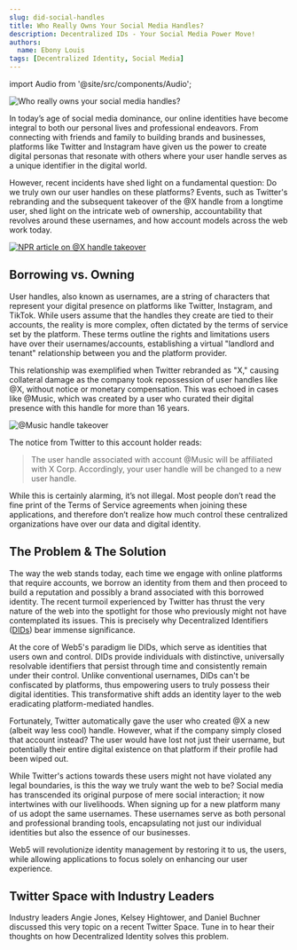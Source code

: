 ```yaml
---
slug: did-social-handles
title: Who Really Owns Your Social Media Handles?
description: Decentralized IDs - Your Social Media Power Move! 
authors:
  name: Ebony Louis
tags: [Decentralized Identity, Social Media]
---
```


<head>
  <meta property="og:title" content="Who Really Owns Your Social Media Handles?" />
  <meta property="og:type" content="website" />
  <meta property="og:url" content='https://developer.tbd.website/blog/did-social-handles' />
  <meta name="og:description" content="Decentralized IDs: Your Social Media Power Move!" />
  <meta property="og:image" content="https://developer.tbd.website/assets/images/blog_social_media_handles_vs_dids-f7ac53fbc8229bd699209ca808e619f2.png" /> 

  <meta name="twitter:card" content="summary_large_image" />
  <meta property="twitter:domain" content="developer.tbd.website" />
  <meta name="twitter:site" content="@tbdevs" />
  <meta name="twitter:title" content="Who Really Owns Your Social Media Handles?" />
  <meta property="twitter:url" content='https://developer.tbd.website/blog/did-social-handles' /> 
  <meta name="twitter:description" content="Decentralized IDs: Your Social Media Power Move!" />
  <meta name="twitter:image" content="https://developer.tbd.website/assets/images/blog_social_media_handles_vs_dids-f7ac53fbc8229bd699209ca808e619f2.png" />

  <link rel="apple-touch-icon" href="https://developer.tbd.website/img/tbd-fav-icon-main.png" />
</head>

import Audio from '@site/src/components/Audio';


![Who really owns your social media handles?](/img/blog_social_media_handles_vs_dids.png)

In today’s age of social media dominance, our online identities have become integral to both our personal lives and professional endeavors. From connecting with friends and family to building brands and businesses, platforms like Twitter and Instagram have given us the power to create digital personas that resonate with others where your user handle serves as a unique identifier in the digital world. 

<!--truncate-->

However, recent incidents have shed light on a fundamental question: Do we truly own our user handles on these platforms? Events, such as Twitter's rebranding and the subsequent takeover of the @X handle from a longtime user, shed light on the intricate web of ownership, accountability that revolves around these usernames, and how account models across the web work today.


[![NPR article on @X handle takeover](/img/npr-article-on-x-handle.png)](https://www.npr.org/2023/07/29/1190891082/twitter-x-account-owner-gene-hwang-elon-musk)

## Borrowing vs. Owning

User handles, also known as usernames, are a string of characters that represent your digital presence on platforms like Twitter, Instagram, and TikTok. While users assume that the handles they create are tied to their accounts, the reality is more complex, often dictated by the terms of service set by the platform. These terms outline the rights and limitations users have over their usernames/accounts, establishing a virtual "landlord and tenant" relationship between you and the platform provider. 

This relationship was exemplified when Twitter rebranded as "X," causing collateral damage as the company took repossession of user handles like @X, without notice or monetary compensation. This was echoed in cases like @Music, which was created by a user who curated their digital presence with this handle for more than 16 years. 

![@Music handle takeover](/img/tweet-from-music-handle.png)

The notice from Twitter to this account holder reads:

> The user handle associated with account @Music will be affiliated with X Corp. Accordingly, your user handle will be changed to a new user handle. 


While this is certainly alarming, it’s not illegal. Most people don’t read the fine print of the Terms of Service agreements when joining these applications, and therefore don’t realize how much control these centralized organizations have over our data and digital identity.  

## The Problem & The Solution

The way the web stands today, each time we engage with online platforms that require accounts, we borrow an identity from them and then proceed to build a reputation and possibly a brand associated with this borrowed identity. The recent turmoil experienced by Twitter has thrust the very nature of the web into the spotlight for those who previously might not have contemplated its issues. This is precisely why Decentralized Identifiers ([DIDs](https://developer.tbd.website/docs/web5/decentralized-identifiers/what-are-dids#what-is-it)) bear immense significance.

At the core of Web5's paradigm lie DIDs, which serve as identities that users own and control. DIDs provide individuals with distinctive, universally resolvable identifiers that persist through time and consistently remain under their control. Unlike conventional usernames, DIDs can't be confiscated by platforms, thus empowering users to truly possess their digital identities. This transformative shift adds an identity layer to the web eradicating platform-mediated handles.

Fortunately, Twitter automatically gave the user who created @X a new (albeit way less cool) handle. However, what if the company simply closed that account instead? The user would have  lost not just their username, but potentially their entire digital existence on that platform if their profile had been wiped out.  

While Twitter's actions towards these users might not have violated any legal boundaries, is this the way we truly want the web to be? Social media has transcended its original purpose of mere social interaction; it now intertwines with our livelihoods. When signing up for a new platform many of us adopt the same usernames. These usernames serve as both personal and professional branding tools, encapsulating not just our individual identities but also the essence of our businesses.
 
Web5 will revolutionize identity management by restoring it to us, the users, while allowing applications to focus solely on enhancing our user experience. 

## Twitter Space with Industry Leaders
Industry leaders Angie Jones, Kelsey Hightower, and Daniel Buchner discussed this very topic on a recent Twitter Space. Tune in to hear their thoughts on how Decentralized Identity solves this problem.

<div className="mb-8">
  <Audio url="https://soundcloud.com/user-625850228/who-really-owns-your-social-media-handles-with-kelsey-hightower-and-daniel-buchner" />
</div>

